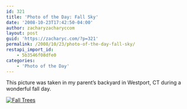 ```yaml
---
id: 321
title: 'Photo of the Day: Fall Sky'
date: '2008-10-23T17:42:50-04:00'
author: zacharyzacharyccom
layout: post
guid: 'https://zacharyc.com/?p=321'
permalink: /2008/10/23/photo-of-the-day-fall-sky/
restapi_import_id:
    - 5b3546f08dfe0
categories:
    - 'Photo of the Day'
---
```


This picture was taken in my parent’s backyard in Westport, CT during a wonderful fall day.

[![](https://i0.wp.com/zacharyc.smugmug.com/photos/400729763_23ZWj-M.jpg?resize=600%2C396 "Fall Trees")](http://zacharyc.smugmug.com/gallery/6035965_mvCXN//400729763_23ZWj)